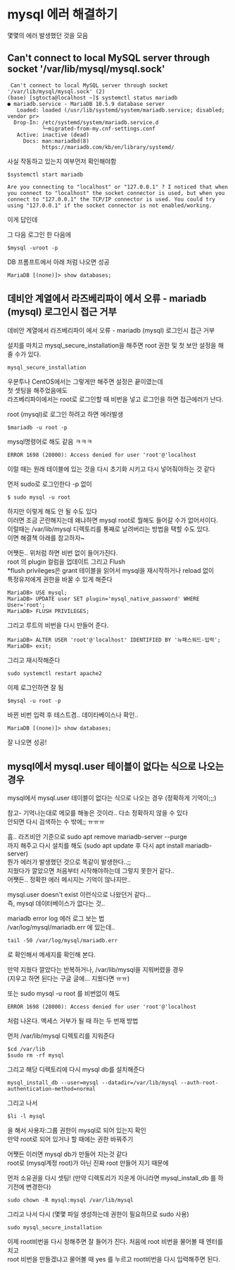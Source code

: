 # mysql 에러 해결하기
몇몇의 에러 발생했던 것을 모음

## Can't connect to local MySQL server through socket '/var/lib/mysql/mysql.sock'
```
 Can't connect to local MySQL server through socket '/var/lib/mysql/mysql.sock' (2)
(base) [sgtocta@localhost ~]$ systemctl status mariadb
● mariadb.service - MariaDB 10.5.9 database server
   Loaded: loaded (/usr/lib/systemd/system/mariadb.service; disabled; vendor pr>
  Drop-In: /etc/systemd/system/mariadb.service.d
           └─migrated-from-my.cnf-settings.conf
   Active: inactive (dead)
     Docs: man:mariadbd(8)
           https://mariadb.com/kb/en/library/systemd/
```
사실 작동하고 있는지 여부먼저 확인해야함   

```
$systemctl start mariadb  
```

```
Are you connecting to "localhost" or "127.0.0.1" ? I noticed that when you connect to "localhost" the socket connector is used, but when you connect to "127.0.0.1" the TCP/IP connector is used. You could try using "127.0.0.1" if the socket connector is not enabled/working.
```
이게 답인데 

그 다음 로그인 한 다음에 
```
$mysql -uroot -p
```

DB 프롬프트에서 아래 처럼 나오면 성공
```
MariaDB [(none)]> show databases;   
```

## 데비안 계열에서 라즈베리파이 에서 오류 - mariadb (mysql) 로그인시 접근 거부
데비안 계열에서 라즈베리파이 에서 오류 - mariadb (mysql) 로그인시 접근 거부

설치를 마치고 mysql_secure_installation을 해주면 root 권한 및 첫 보안 설정을 해 줄 수가 있다.
```
mysql_secure_installation
```
우분투나 CentOS에서는 그렇게만 해주면 설정은 끝이였는데  
첫 셋팅을 해주었음에도  
라즈베리파이에서는 root로 로그인할 때 비번을 넣고 로그인을 하면 접근에러가 난다.  

root (mysql)로 로그인 하려고 하면 에러발생
```
$mariadb -u root -p
```
mysql명령어로 해도 같음 ㅋㅋㅋ

```
ERROR 1698 (28000): Access denied for user 'root'@'localhost
```

이럴 때는 원래 테이블에 있는 것을 다시 초기화 시키고 다시 넣어줘야하는 것 같다

먼저 sudo로 로그인한다 -p 없이
```
$ sudo mysql -u root
```
하지만 이렇게 해도 안 될 수도 있다  
이러면 조금 곤란해지는데 왜냐하면 mysql root로 뭘해도 들어갈 수가 없어서이다.  
이럴때는 /var/lib/mysql 디렉토리를 통째로 날려버리는 방법을 택할 수도 있다.   
이면 해결책 아래를 참고하자~   

어쨋든.. 위처럼 하면 비번 없이 들어가진다.    
root 의 plugin 컬럼을 업데이트 그리고 Flush    
*flush privileges은 grant 테이블을 읽어서 mysql을 재시작하거나 reload 없이   
특정유저에게 권한을 바꿀 수 있게 해준다  

```
MariaDB> USE mysql;
MariaDB> UPDATE user SET plugin='mysql_native_password' WHERE User='root';
MariaDB> FLUSH PRIVILEGES;
```

그리고 루트의 비번을 다시 만들어 준다.
```
MariaDB> ALTER USER 'root'@'localhost' IDENTIFIED BY '뉴패스워드-입력';
MariaDB> exit;
```

그리고 재시작해준다
```
sudo systemctl restart apache2
```

이제 로그인하면 잘 됨
```
$mysql -u root -p
```
바뀐 비번 입력 후 
테스트겸.. 데이타베이스나 확인..
```
MariaDB [(none)]> show databases;

```

잘 나오면 성공!


## mysql에서 mysql.user 테이블이 없다는 식으로 나오는 경우
mysql에서 mysql.user 테이블이 없다는 식으로 나오는 경우 (정확하게 기억이;;;)

참고- 기억나는대로 메모를 해놓은 것이라.. 다소 정확하지 않을 수 있다    
안되면 다시 검색하는 수 밖에;; ㅠㅠㅠ

흠.. 라즈비안 기준으로 sudo apt remove mariadb-server --purge   
까지 해주고 다시 설치를 해도 (sudo apt update 후 다시 apt install mariadb-server)  
뭔가 에러가 발생했던 것으로 똑같이 발생한다..;;   
지웠다가 깔았으면 처음부터 시작해야하는데 그렇지 못한거 같다..   
어쨋든.. 정확한 에러 메시지는 기억이 않나지만..  

mysql.user doesn't exist 이런식으로 나왔던거 같다...   
즉, mysql 데이터베이스가 없다는 것..

mariadb error log 에러 로그 보는 법   
/var/log/mysql/mariadb.err  에 있는데..  
```
tail -50 /var/log/mysql/mariadb.err
```
로 확인해서 메세지를 확인해 본다.

만약 지웠다 깔았다는 반복하거나, /var/lib/mysql을 지워버렸을 경우   
(지우고 하면 된다는 구글 글에... 지웠다면 ㅠㅠ)

또는 sudo mysql -u root 를 비번없이 해도   
```
ERROR 1698 (28000): Access denied for user 'root'@'localhost  
```
처럼 나온다. 액세스 거부가 될 때 하는 두 번재 방법 

먼저 /var/lib/mysql 디렉토리를 지워준다   
```
$cd /var/lib
$sudo rm -rf mysql
```

그리고 해당 디렉토리에 다시 mysql db를 설치해준다
```
mysql_install_db --user=mysql --datadir=/var/lib/mysql --auth-root-authentication-method=normal
```
그리고 나서 
```
$li -l mysql
```
을 해서 사용자:그룹 권한이 mysql로 되어 있는지 확인   
만약 root로 되어 있거나 할 때에는 권한 바꿔주기

어쨋든 이러면 mysql db가 만들어 지는것 같다   
root로 (mysql계정 root)가 아닌 진짜 root 만들어 지기 때문에

먼저 소유권을 다시 셋팅! (만약 디렉토리가 지운게 아니라면 mysql_install_db 를 하기전에 변경한다)
```
sudo chown -R mysql:mysql /var/lib/mysql
```

그리고 나서 다시 (몇몇 파일 생성하는데 권한이 필요하므로 sudo 사용)
```
sudo mysql_secure_installation
```

이제 root비번을 다시 정해주면 잘 들어가 진다. 처음에 root 비번을 물어볼 때 엔터를 치고   
root 비번을 만들겠냐고 물어볼 때 yes 를 누르고 root비번을 다시 입력해주면 된다.

##